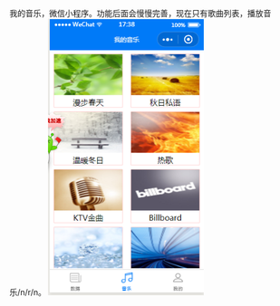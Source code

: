 我的音乐，微信小程序。功能后面会慢慢完善，现在只有歌曲列表，播放音乐/n/r/n。
![image](https://github.com/LegendKe/MyMusic/blob/master/icon/mymusic.png)
